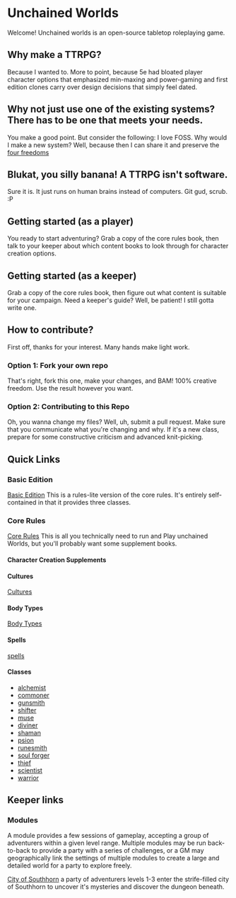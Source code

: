 # Unchained Worlds

Welcome! Unchained worlds is an open-source tabletop roleplaying game.

## Why make a TTRPG?
Because I wanted to. More to point, because 5e had bloated player character options
that emphasized min-maxing and power-gaming and first edition clones carry over
design decisions that simply feel dated.

## Why not just use one of the existing systems? There has to be one that meets your needs.
You make a good point. But consider the following: I love FOSS. Why would I make a new system?
Well, because then I can share it and preserve the [four freedoms](https://www.gnu.org/philosophy/free-sw.en.html)

## Blukat, you silly banana! A TTRPG isn't software.
Sure it is. It just runs on human brains instead of computers. Git gud, scrub. :P

## Getting started (as a player)
You ready to start adventuring?
Grab a copy of the core rules book, then talk to your keeper about which content books to
look through for character creation options.

## Getting started (as a keeper)
Grab a copy of the core rules book, then figure out what content is suitable for your campaign.
Need a keeper's guide? Well, be patient! I still gotta write one.

## How to contribute?
First off, thanks for your interest. Many hands make light work.

### Option 1: Fork your own repo
That's right, fork this one, make your changes, and BAM! 100% creative freedom. 
Use the result however you want.

### Option 2: Contributing to this Repo
Oh, you wanna change my files? Well, uh, submit a pull request. Make sure that you
communicate what you're changing and why. If it's a new class, prepare for some
constructive criticism and advanced knit-picking.

## Quick Links

### Basic Edition
[Basic Edition](basic_edition/player_handbook.md)
This is a rules-lite version of the core rules. It's entirely self-contained in that it provides three classes.

### Core Rules
[Core Rules](core_rules.md)
This is all you technically need to run and Play unchained Worlds, but you'll probably want some supplement books.

#### Character Creation Supplements

#### Cultures
[Cultures](character_creation/cultures_volume_1.md)

#### Body Types
[Body Types](character_creation/body_types.md)

#### Spells
[spells](character_creation/spell_compendium.md)

#### Classes
- [alchemist](character_creation/classes/alchemist.md)
- [commoner](character_creation/classes/commoner.md)
- [gunsmith](character_creation/classes/gunsmith.md)
- [shifter](character_creation/classes/shifter.md)
- [muse](character_creation/classes/muse.md)
- [diviner](character_creation/classes/diviner.md)
- [shaman](character_creation/classes/shaman.md)
- [psion](character_creation/classes/psion.md)
- [runesmith](character_creation/classes/runesmith.md)
- [soul forger](character_creation/classes/soul_forger.md)
- [thief](character_creation/classes/thief.md)
- [scientist](character_creation/classes/scientist.md)
- [warrior](character_creation/classes/warrior.md)


## Keeper links

### Modules
A module provides a few sessions of gameplay, accepting a group of adventurers
within a given level range. Multiple modules may be run back-to-back to provide
a party with a series of challenges, or a GM may geographically link the
settings of multiple modules to create a large and detailed world for a party
to explore freely.

[City of Southhorn](keeper_info/modules/city_of_southhorn/keeper_info.md) a party of
adventurers levels 1-3 enter the strife-filled city of Southhorn to uncover it's
mysteries and discover the dungeon beneath.

